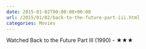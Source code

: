 ```yaml
---
date: 2015-01-02T00:00:00+00:00
url: /2015/01/02/back-to-the-future-part-iii.html
categories: Movies
---
```

Watched Back to the Future Part III (1990) - ★★★




